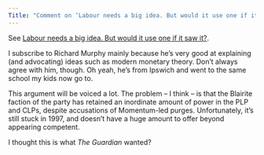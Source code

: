 ```yaml
---
Title: "Comment on ‘Labour needs a big idea. But would it use one if it saw it?’"
---
```


See [Labour needs a big idea. But would it use one if it saw it?](https://www.taxresearch.org.uk/Blog/2021/01/25/labour-needs-a-big-idea-but-would-it-use-one-if-it-saw-it/#comment-874464).

I subscribe to Richard Murphy mainly because he’s very good at explaining (and advocating) ideas such as modern monetary theory. Don’t always agree with him, though. Oh yeah, he’s from Ipswich and went to the same school my kids now go to.

This argument will be voiced a lot. The problem – I think – is that the Blairite faction of the party has retained an inordinate amount of power in the PLP and CLPs, despite accusations of Momentum-led purges. Unfortunately, it’s still stuck in 1997, and doesn’t have a huge amount to offer beyond appearing competent.

I thought this is what <cite>The Guardian</cite> wanted?